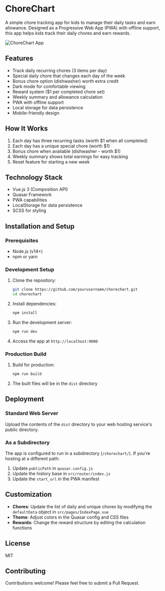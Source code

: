# ChoreChart

A simple chore tracking app for kids to manage their daily tasks and earn allowance. Designed as a Progressive Web App (PWA) with offline support, this app helps kids track their daily chores and earn rewards.

![ChoreChart App](https://via.placeholder.com/800x450?text=ChoreChart+App)

## Features

- Track daily recurring chores (3 items per day)
- Special daily chore that changes each day of the week
- Bonus chore option (dishwasher) worth extra credit
- Dark mode for comfortable viewing
- Reward system ($1 per completed chore set)
- Weekly summary and allowance calculation
- PWA with offline support
- Local storage for data persistence
- Mobile-friendly design

## How It Works

1. Each day has three recurring tasks (worth $1 when all completed)
2. Each day has a unique special chore (worth $1)
3. Bonus chore when available (dishwasher - worth $1)
4. Weekly summary shows total earnings for easy tracking
5. Reset feature for starting a new week

## Technology Stack

- Vue.js 3 (Composition API)
- Quasar Framework
- PWA capabilities
- LocalStorage for data persistence
- SCSS for styling

## Installation and Setup

### Prerequisites
- Node.js (v14+)
- npm or yarn

### Development Setup

1. Clone the repository:
   ```bash
   git clone https://github.com/yourusername/chorechart.git
   cd chorechart
   ```

2. Install dependencies:
   ```bash
   npm install
   ```

3. Run the development server:
   ```bash
   npm run dev
   ```

4. Access the app at `http://localhost:9000`

### Production Build

1. Build for production:
   ```bash
   npm run build
   ```

2. The built files will be in the `dist` directory

## Deployment

### Standard Web Server

Upload the contents of the `dist` directory to your web hosting service's public directory.

### As a Subdirectory

The app is configured to run in a subdirectory (`/chorechart/`). If you're hosting at a different path:

1. Update `publicPath` in `quasar.config.js`
2. Update the history base in `src/router/index.js`
3. Update the `start_url` in the PWA manifest

## Customization

- **Chores**: Update the list of daily and unique chores by modifying the `defaultData` object in `src/pages/IndexPage.vue`
- **Theme**: Adjust colors in the Quasar config and CSS files
- **Rewards**: Change the reward structure by editing the calculation functions

## License

MIT

## Contributing

Contributions welcome! Please feel free to submit a Pull Request.